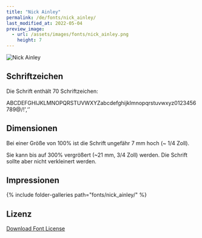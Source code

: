 ```yaml
---
title: "Nick Ainley"
permalink: /de/fonts/nick_ainley/
last_modified_at: 2022-05-04
preview_image:
  - url: /assets/images/fonts/nick_ainley.png
    height: 7
---
```

![Nick Ainley](/assets/images/fonts/nick_ainley.png)

## Schriftzeichen

Die Schrift enthält 70 Schriftzeichen:

ABCDEFGHIJKLMNOPQRSTUVWXYZabcdefghijklmnopqrstuvwxyz0123456789@/!',‘’

## Dimensionen

Bei einer Größe von 100% ist die Schrift ungefähr 7 mm hoch (~ 1/4 Zoll).

Sie kann bis auf 300% vergrößert (~21 mm, 3/4 Zoll) werden. Die Schrift sollte aber nicht verkleinert werden.

## Impressionen

{% include folder-galleries path="fonts/nick_ainley/" %}

## Lizenz

[Download Font License](https://github.com/inkstitch/inkstitch/tree/main/fonts/nick_ainley/LICENSE)
